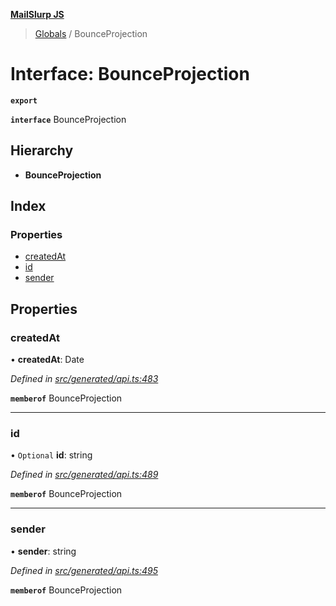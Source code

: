 **[MailSlurp JS](../README.md)**

> [Globals](../README.md) / BounceProjection

# Interface: BounceProjection

**`export`** 

**`interface`** BounceProjection

## Hierarchy

* **BounceProjection**

## Index

### Properties

* [createdAt](bounceprojection.md#createdat)
* [id](bounceprojection.md#id)
* [sender](bounceprojection.md#sender)

## Properties

### createdAt

•  **createdAt**: Date

*Defined in [src/generated/api.ts:483](https://github.com/mailslurp/mailslurp-client/blob/c5e5f20/src/generated/api.ts#L483)*

**`memberof`** BounceProjection

___

### id

• `Optional` **id**: string

*Defined in [src/generated/api.ts:489](https://github.com/mailslurp/mailslurp-client/blob/c5e5f20/src/generated/api.ts#L489)*

**`memberof`** BounceProjection

___

### sender

•  **sender**: string

*Defined in [src/generated/api.ts:495](https://github.com/mailslurp/mailslurp-client/blob/c5e5f20/src/generated/api.ts#L495)*

**`memberof`** BounceProjection
